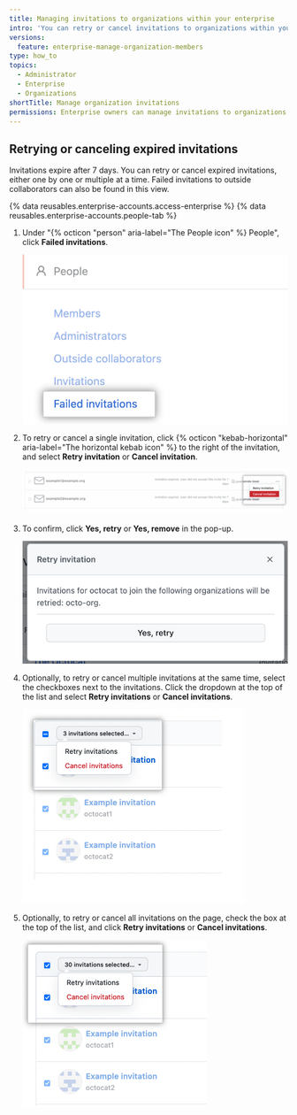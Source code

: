 ```yaml
---
title: Managing invitations to organizations within your enterprise
intro: 'You can retry or cancel invitations to organizations within your enterprise, either one by one or multiple at a time.'
versions:
  feature: enterprise-manage-organization-members
type: how_to
topics:
  - Administrator
  - Enterprise
  - Organizations
shortTitle: Manage organization invitations
permissions: Enterprise owners can manage invitations to organizations within their enterprise.
---
```


## Retrying or canceling expired invitations

Invitations expire after 7 days. You can retry or cancel expired invitations, either one by one or multiple at a time. Failed invitations to outside collaborators can also be found in this view.

{% data reusables.enterprise-accounts.access-enterprise %}
{% data reusables.enterprise-accounts.people-tab %}
1. Under "{% octicon "person" aria-label="The People icon" %} People", click **Failed invitations**.

   ![Screenshot of the Failed invitations tab](/assets/images/help/business-accounts/enterprise-failed-invitations.png)

1. To retry or cancel a single invitation, click {% octicon "kebab-horizontal" aria-label="The horizontal kebab icon" %} to the right of the invitation, and select **Retry invitation** or **Cancel invitation**.

   ![Screenshot of the failed invitations page with the dropdown to retry or cancel the invitation emphasized](/assets/images/help/business-accounts/enterprise-invitation-retry-or-cancel.png)

2. To confirm, click **Yes, retry** or **Yes, remove** in the pop-up.

   ![Screenshot of the retry invitation pop-up](/assets/images/help/business-accounts/retry-invitation-pop-up-enterprise.png)

3. Optionally, to retry or cancel multiple invitations at the same time, select the checkboxes next to the invitations. Click the dropdown at the top of the list and select **Retry invitations** or **Cancel invitations**.

   ![Screenshot of the dropdown to edit multiple invitations](/assets/images/help/enterprises/enterprise-invitations-multiple-selection.png)

4. Optionally, to retry or cancel all invitations on the page, check the box at the top of the list, and click **Retry invitations** or **Cancel invitations**.

   ![Screenshot of the dropdown to bulk edit all invitations on the page](/assets/images/help/enterprises/enterprise-invitations-bulk-select.png)

